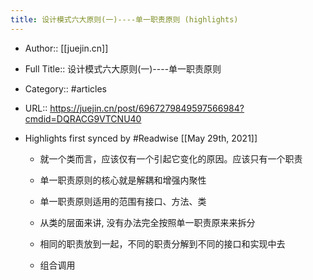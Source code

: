 ```yaml
---
title: 设计模式六大原则(一)----单一职责原则 (highlights)
---
```


- Author:: [[juejin.cn]]

- Full Title:: 设计模式六大原则(一)----单一职责原则

- Category:: #articles

- URL:: https://juejin.cn/post/6967279849597566984?cmdid=DQRACG9VTCNU40

- Highlights first synced by #Readwise [[May 29th, 2021]]
	 - 就一个类而言，应该仅有一个引起它变化的原因。应该只有一个职责

	 - 单一职责原则的核心就是解耦和增强内聚性

	 - 单一职责原则适用的范围有接口、方法、类

	 - 从类的层面来讲, 没有办法完全按照单一职责原来来拆分

	 - 相同的职责放到一起，不同的职责分解到不同的接口和实现中去

	 - 组合调用
